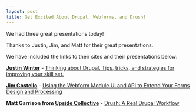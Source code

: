 ```yaml
---
layout: post
title: Get Excited About Drupal, Webforms, and Drush!
---
```


We had three great presentations today!

Thanks to Justin, Jim, and Matt for their great presentations.

We have included the links to their sites and their presentations below:

**[Justin Winter](https://justinlevi.github.io/)** - [Thinking about Drupal. Tips, tricks, and strategies for improving your skill set.](https://www.icloud.com/keynote/000o0uIB15iE_nxhgEERTivAQ#intro-to-drupal)

**[Jim Costello](https://www.youtube.com/watch?v=dQw4w9WgXcQ)** - [Using the Webform Module UI and API to Extend Your Forms Design and Processing](https://docs.google.com/presentation/d/1heS_ryHA7QIkcS4UggPoSov0dzj2asi5wiG9OZPvTF4/edit?usp=sharing)

**Matt Garrison from [Upside Collective](http://upsidecollective.com/)** - [Drush: A Real Drupal Workflow](https://docs.google.com/presentation/d/14kc_d6t8_71LT8qDE1Oq8lBopFJl9cbNonpPsU29xvY/edit?usp=sharing)
